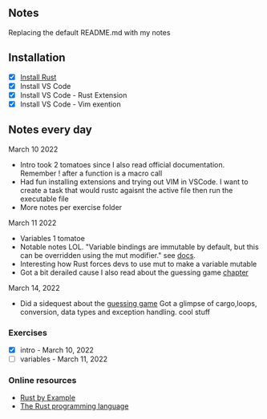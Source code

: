 ## Notes

Replacing the default README.md with my notes

## Installation
- [x] [Install Rust](https://doc.rust-lang.org/book/ch01-01-installation.html)
- [x] Install VS Code
- [x] Install VS Code -  Rust Extension
- [x] Install VS Code - Vim exention

## Notes every day
March 10 2022
- Intro took 2 tomatoes since I also  read official documentation. Remember ! after a function is a macro call
- Had fun installing extensions and trying out VIM in VSCode. I want to create a task that would  rustc agaisnt  the  active file 
  then run the executable file
- More notes per exercise folder

March 11 2022
- Variables 1 tomatoe
- Notable notes LOL. "Variable bindings are immutable by default, but this can be overridden using the mut modifier."  see [docs](https://doc.rust-lang.org/rust-by-example/variable_bindings/mut.html). 
- Interesting how Rust forces devs to use mut to make a variable mutable
- Got a bit derailed cause I also read about the guessing game [chapter](https://doc.rust-lang.org/book/ch02-00-guessing-game-tutorial.html)

March 14, 2022
- Did a sidequest about the [guessing game](https://doc.rust-lang.org/book/ch02-00-guessing-game-tutorial.html)
  Got a glimpse of cargo,loops, conversion, data types and exception handling. cool stuff

### Exercises 
   - [x] intro - March 10, 2022
   - [ ] variables - March 11, 2022

### Online resources
  - [Rust by Example](https://doc.rust-lang.org/rust-by-example/index.html)
  - [The Rust programming language](https://doc.rust-lang.org/book/title-page.html)


  
      